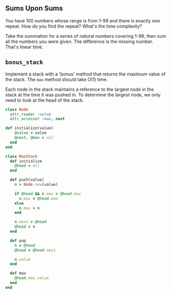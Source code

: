 ## Sums Upon Sums

You have 100 numbers whose range is from 1-99 and there is exactly one
repeat. How do you find the repeat? What's the time complexity?

Take the summation for a series of natural numbers covering 1-99, then
sum all the numbers you were given. The difference is the missing
number. That's linear time.

## `bonus_stack`

Implement a stack with a 'bonus' method that returns the maximum
value of the stack. The `max` method should take O(1) time.

Each node in the stack maintains a reference to the largest node in
the stack at the time it was pushed in. To determine the largest node,
we only need to look at the head of the stack.

```ruby
class Node
  attr_reader :value
  attr_accessor :max, next

def initialize(value)
    @value = value
    @next, @max = nil
  end
end

class MaxStack
  def initialize
    @head = nil
  end

  def push(value)
    n = Node.new(value)

    if @head && n.max < @head.max
      n.max = @head.max
    else
      n.max = n
    end

    n.next = @head
    @head = n
  end

  def pop
    n = @head
    @head = @head.next

    n.value
  end

  def max
    @head.max.value
  end
end
```

